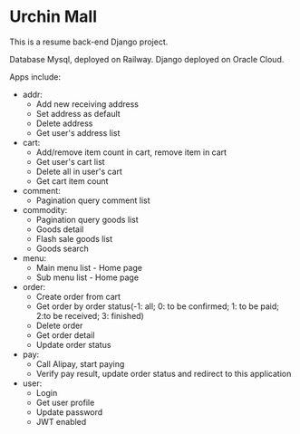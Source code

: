 # Urchin Mall

This is a resume back-end Django project.

Database Mysql, deployed on Railway. Django deployed on Oracle Cloud.

Apps include:

* addr:
  * Add new receiving address
  * Set address as default
  * Delete address
  * Get user's address list
* cart:
  * Add/remove item count in cart, remove item in cart
  * Get user's cart list
  * Delete all in user's cart
  * Get cart item count
* comment:
  * Pagination query comment list
* commodity:
  * Pagination query goods list
  * Goods detail
  * Flash sale goods list
  * Goods search
* menu:
  * Main menu list - Home page
  * Sub menu list - Home page
* order:
  * Create order from cart
  * Get order by order status(-1: all; 0: to be confirmed; 1: to be paid; 2:to be received; 3: finished)
  * Delete order
  * Get order detail
  * Update order status
* pay:
  * Call Alipay, start paying
  * Verify pay result, update order status and redirect to this application
* user:
  * Login
  * Get user profile
  * Update password
  * JWT enabled
